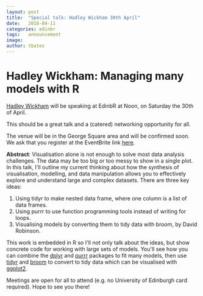 ```yaml
---
layout: post
title:  "Special talk: Hadley Wickham 30th April"
date:   2016-04-11
categories: edinbr
tags:   announcement
image:
author: tbates
---
```


# Hadley Wickham: Managing many models with R 

[Hadley Wickham](http://hadley.nz) will be speaking at EdinbR at Noon, on Saturday the 30th of April.

This should be a great talk and a (catered) networking opportunity for all.

The venue will be in the George Square area and will be confirmed soon. We ask that you register at the EventBrite link [here](https://www.eventbrite.co.uk/e/edinbr-special-session-guest-hadley-wickham-tickets-24055271966).

**Abstract**: Visualisation alone is not enough to solve most data analysis challenges. The data may be too big or too messy to show in a single plot. In this talk, I'll outline my current thinking about how the synthesis of visualisation, modelling, and data manipulation allows you to effectively explore and understand large and complex datasets. There are three key ideas: 

1. Using tidyr to make nested data frame, where one column is a list of data frames.
2. Using purrr to use function programming tools instead of writing for loops.
3. Visualising models by converting them to tidy data with broom, by David Robinson. 

This work is embedded in R so I'll not only talk about the ideas, but show concrete code for working with large sets of models. You'll see how you can combine the [dplyr](http://cran.rstudio.com/web/packages/dplyr) and [purrr](http://cran.rstudio.com/web/packages/purrr) packages to fit many models, then use [tidyr](http://cran.rstudio.com/web/packages/tidy) and [broom](http://cran.rstudio.com/web/packages/broom) to convert to tidy data which can be visualised with [ggplot2]((http://cran.rstudio.com/web/packages/ggplot2)).


Meetings are open for all to attend (e.g. no University of Edinburgh card required). Hope to see you there!
